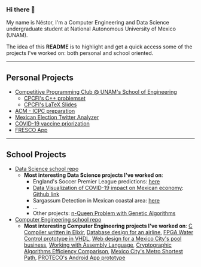 ### Hi there 👋

<!--
**nestorivanmo/nestorivanmo** is a ✨ _special_ ✨ repository because its `README.md` (this file) appears on your GitHub profile.

Here are some ideas to get you started:

- 🔭 I’m currently working on ...
- 🌱 I’m currently learning ...
- 👯 I’m looking to collaborate on ...
- 🤔 I’m looking for help with ...
- 💬 Ask me about ...
- 📫 How to reach me: ...
- 😄 Pronouns: ...
- ⚡ Fun fact: ...
-->

My name is Néstor, I'm a Computer Engineering and Data Science undergraduate student at National Autonomous University of Mexico (UNAM).

The idea of this **README** is to highlight and get a quick access some of the projects I've worked on: both personal and school oriented. 

---

## Personal Projects
 
- [Competitive Programming Club @ UNAM's School of Engineering](https://github.com/CPCFI-org)
  - [CPCFI's C++ problemset](https://github.com/CPCFI-org/slides-code)
  - [CPCFI's LaTeX Slides](https://github.com/nestorivanmo/CPCFI_LaTeX)
- [ACM - ICPC preparation](https://github.com/nestorivanmo/icpc)
- [Mexican Election Twitter Analyzer](https://github.com/nestorivanmo/twitter-mexican-elections)
- [COVID-19 vaccine priorization](https://github.com/nestorivanmo/covid-19-vaccine-economic-sectors)
- [FRESCO App](https://github.com/nestorivanmo/FRESCO)

---

## School Projects

- [Data Science school repo](https://github.com/nestorivanmo/iimas-data-science)
  - **Most interesting Data Science projects I've worked on**:
    - England's Soccer Premier League predictions: [here](https://github.com/nestorivanmo/FootballPrediction)
    - [Data Visualization of COVID-19 impact on Mexican economy](https://patoba.github.io/buenvis/): [Github link](https://github.com/nestorivanmo/buenvis)
    - Sargassum Detection in Mexican coastal area: [here]()
    - ...
    - Other projects: [n-Queen Problem with Genetic Algorithms](https://github.com/nestorivanmo/LCD-CC-2021-I)
- [Computer Engineering school repo](https://github.com/nestorivanmo/computer-engineering)
  - **Most interesting Computer Engineering projects I've worked on**: [C Compiler written in Elixir](https://github.com/nestorivanmo/c202-assembly), [Database design for an airline](https://github.com/nestorivanmo/air-flights), [FPGA Water Control prototype in VHDL](https://github.com/nestorivanmo/water-control-vlsi), [Web design for a Mexico City's pool business](https://github.com/nestorivanmo/proyectoWEB_padmex), [Working with Assembly Language](https://github.com/nestorivanmo/going-down), [Cryptographic Algorithms Efficiency Comparison](https://github.com/nestorivanmo/crypto-algorithms-efficiency), [Mexico City's Metro Shortest Path](https://github.com/nestorivanmo/metroCDMX_IA), [PROTECO's Android App prototype](https://github.com/nestorivanmo/proyectoANDROID)

